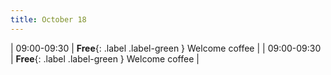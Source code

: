 ```yaml
---
title: October 18
---
```


| 09:00-09:30 |  **Free**{: .label .label-green } Welcome coffee  |
| 09:00-09:30 |  **Free**{: .label .label-green } Welcome coffee  |

